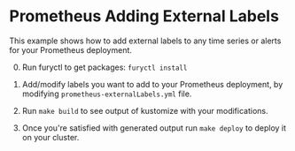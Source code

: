 # Prometheus Adding External Labels

This example shows how to add external labels to any time series or alerts for
your Prometheus deployment.

0. Run furyctl to get packages: `furyctl install`

1. Add/modify labels you want to add to your Prometheus deployment, by modifying
   `prometheus-externalLabels.yml` file.

2. Run `make build` to see output of kustomize with your modifications.

3. Once you're satisfied with generated output run `make deploy` to deploy it on
   your cluster.
